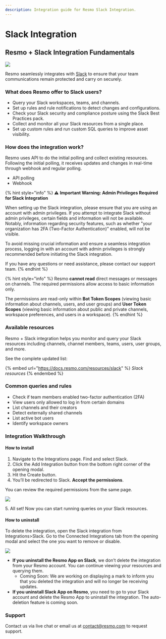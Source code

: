 ```yaml
---
description: Integration guide for Resmo Slack Integration.
---
```


# Slack Integration

## Resmo + Slack Integration Fundamentals

![](../.gitbook/assets/slack-logo.png)

Resmo seamlessly integrates with [Slack](https://slack.com/) to ensure that your team communications remain protected and carry on securely.&#x20;

### What does Resmo offer to Slack users?

* Query your Slack workspaces, teams, and channels.&#x20;
* Set up rules and rule notifications to detect changes and configurations.&#x20;
* Check your Slack security and compliance posture using the Slack Best Practices pack.
* Collect and monitor all your Slack resources from a single place.&#x20;
* Set up custom rules and run custom SQL queries to improve asset visibility.&#x20;

### How does the integration work?&#x20;

Resmo uses API to do the initial polling and collect existing resources. Following the initial polling, it receives updates and changes in real-time through webhook and regular polling.

* API polling&#x20;
* Webhook&#x20;

{% hint style="info" %}
⚠️ **Important Warning: Admin Privileges Required for Slack Integration**

When setting up the Slack integration, please ensure that you are using an account with admin privileges. If you attempt to integrate Slack without admin privileges, certain fields and information will not be available. Notably, information regarding security features, such as whether "your organization has 2FA (Two-Factor Authentication)" enabled, will not be visible.

To avoid missing crucial information and ensure a seamless integration process, logging in with an account with admin privileges is strongly recommended before initiating the Slack integration.

If you have any questions or need assistance, please contact our support team.
{% endhint %}

{% hint style="info" %}
Resmo **cannot read** direct messages or messages on channels. The required permissions allow access to basic information only.&#x20;

The permissions are read-only within **Bot Token Scopes** (viewing basic information about channels, users, and user groups) and **User Token Scopes** (viewing basic information about public and private channels, workspace preferences, and users in a workspace).
{% endhint %}

### Available resources&#x20;

Resmo + Slack integration helps you monitor and query your Slack resources including channels, channel members, teams, users, user groups, and more.

See the complete updated list:

{% embed url="https://docs.resmo.com/resources/slack" %}
_Slack resources_
{% endembed %}

### Common queries and rules&#x20;

* Check if team members enabled two-factor authentication (2FA)&#x20;
* View users only allowed to log in from certain domains&#x20;
* List channels and their creators&#x20;
* Detect externally shared channels&#x20;
* List active bot users&#x20;
* Identify workspace owners&#x20;

### Integration Walkthrough&#x20;

#### How to install&#x20;

1. Navigate to the Integrations page. Find and select Slack. &#x20;
2. Click the Add Integration button from the bottom right corner of the opening modal.
3. Hit the Create button.
4. You’ll be redirected to Slack. **Accept the permissions**.&#x20;

You can review the required permissions from the same page.

![](../.gitbook/assets/slack-permissions.png)

5\. All set! Now you can start running queries on your Slack resources.&#x20;

#### How to uninstall&#x20;

To delete the integration, open the Slack integration from Integrations>Slack. Go to the Connected Integrations tab from the opening modal and select the one you want to remove or disable.

![](../.gitbook/assets/slack-delete.png)

* **If you uninstall the Resmo App on Slack**, we don’t delete the integration from your Resmo account. You can continue viewing your resources and querying them.&#x20;
  * Coming Soon: We are working on displaying a mark to inform you that you deleted the integration and will no longer be receiving updates.&#x20;
* **If you uninstall Slack App on Resmo**, you need to go to your Slack account and delete the Resmo App to uninstall the integration. The auto-deletion feature is coming soon.

### Support

Contact us via live chat or email us at contact@resmo.com to request support.
